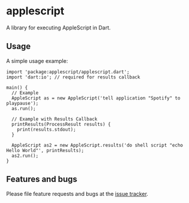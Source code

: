 # applescript

A library for executing AppleScript in Dart.

## Usage

A simple usage example:

    import 'package:applescript/applescript.dart';
	import 'dart:io'; // required for results callback

	main() {
	  // Example
	  AppleScript as = new AppleScript('tell application "Spotify" to playpause');
	  as.run();
	  
	  // Example with Results Callback
	  printResults(ProcessResult results) {
	    print(results.stdout);
	  }
	  
	  AppleScript as2 = new AppleScript.results('do shell script "echo Hello World"', printResults);
	  as2.run();
	}

## Features and bugs

Please file feature requests and bugs at the [issue tracker][tracker].

[tracker]: https://github.com/csu/applescript.dart/issues
